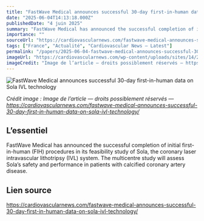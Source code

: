 ```yaml
---
title: "FastWave Medical announces successful 30-day first-in-human data on Sola IVL technology"
date: "2025-06-04T14:13:18.000Z"
publishedDate: "4 juin 2025"
summary: "FastWave Medical has announced the successful completion of initial first-in-human (FIH) procedures in its feasibility study of Sola, the coronary laser intravascular lithotripsy (IVL) system. The multicentre study will assess Sola’s safety and performance in patients with calcified coronary artery disease."
importance: ""
sourceUrl: "https://cardiovascularnews.com/fastwave-medical-announces-successful-30-day-first-in-human-data-on-sola-ivl-technology/"
tags: ["France", "Actualité", "Cardiovascular News — Latest"]
permalink: "/papers/2025-06-04-fastwave-medical-announces-successful-30-day-first-in-human-data-on-sola-ivl-technology"
imageUrl: "https://cardiovascularnews.com/wp-content/uploads/sites/14/2025/06/FastWaveMedicalLogoIntravascularLithotripsy.jpg"
imageCredit: "Image de l’article — droits possiblement réservés — https://cardiovascularnews.com/fastwave-medical-announces-successful-30-day-first-in-human-data-on-sola-ivl-technology/"
---
```


![FastWave Medical announces successful 30-day first-in-human data on Sola IVL technology](https://cardiovascularnews.com/wp-content/uploads/sites/14/2025/06/FastWaveMedicalLogoIntravascularLithotripsy.jpg)

*Crédit image : Image de l’article — droits possiblement réservés — https://cardiovascularnews.com/fastwave-medical-announces-successful-30-day-first-in-human-data-on-sola-ivl-technology/*

## L’essentiel

FastWave Medical has announced the successful completion of initial first-in-human (FIH) procedures in its feasibility study of Sola, the coronary laser intravascular lithotripsy (IVL) system. The multicentre study will assess Sola’s safety and performance in patients with calcified coronary artery disease.

## Lien source

https://cardiovascularnews.com/fastwave-medical-announces-successful-30-day-first-in-human-data-on-sola-ivl-technology/
